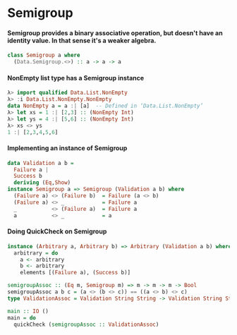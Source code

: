# Semigroup

#### Semigroup provides a binary associative operation, but doesn't have an identity value. In that sense it's a weaker algebra.
```haskell
class Semigroup a where
  (Data.Semigroup.<>) :: a -> a -> a
```

#### NonEmpty list type has a Semigroup instance
```haskell
λ> import qualified Data.List.NonEmpty
λ> :i Data.List.NonEmpty.NonEmpty
data NonEmpty a = a :| [a] 	-- Defined in ‘Data.List.NonEmpty’
λ> let xs = 1 :| [2,3] :: (NonEmpty Int)
λ> let ys = 4 :| [5,6] :: (NonEmpty Int)
λ> xs <> ys
1 :| [2,3,4,5,6]
```

#### Implementing an instance of Semigroup
```haskell
data Validation a b =
  Failure a |
  Success b
  deriving (Eq,Show)
instance Semigroup a => Semigroup (Validation a b) where
  (Failure a) <> (Failure b)  = Failure (a <> b)
  (Failure a) <> _            = Failure a
  _           <> (Failure a)  = Failure a
  a           <> _            = a
```

#### Doing QuickCheck on Semigroup
```haskell  
instance (Arbitrary a, Arbitrary b) => Arbitrary (Validation a b) where
  arbitrary = do
    a <- arbitrary
    b <- arbitrary
    elements [(Failure a), (Success b)]

semigroupAssoc :: (Eq m, Semigroup m) => m -> m -> m -> Bool
semigroupAssoc a b c = (a <> (b <> c)) == ((a <> b) <> c)
type ValidationAssoc = Validation String String -> Validation String String  -> Validation String String -> Bool

main :: IO ()
main = do
  quickCheck (semigroupAssoc :: ValidationAssoc)
```
